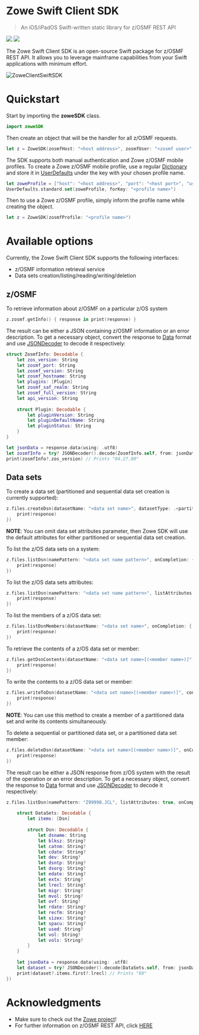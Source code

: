# Zowe Swift Client SDK

> An iOS/iPadOS Swift-written static library for z/OSMF REST API

![](https://img.shields.io/badge/license-EPL--2.0-blue) ![](https://img.shields.io/badge/version-0.1.0-yellow)

The Zowe Swift Client SDK is an open-source Swift package for z/OSMF REST API. It allows you to leverage mainframe capabilities from your Swift applications with minimum effort.

![ZoweClientSwiftSDK](/../screenshots/Scrshots/ZoweClientSwiftSDK01.png?raw=true "ZoweClientSwiftSDK")

# Quickstart

Start by importing the **zoweSDK** class. 

```swift
import zoweSDK
```

Then create an object that will be the handler for all z/OSMF requests. 

```swift
let z = ZoweSDK(zosmfHost: "<host address>", zosmfUser: "<zosmf user>", zosmfPassword: "<zosmf password>")
```

The SDK supports both manual authentication and Zowe z/OSMF mobile profiles. To create a Zowe z/OSMF mobile profile, use a regular <a href="https://developer.apple.com/documentation/swift/dictionary" target="_blank">Dictionary</a> and store it in <a href="https://developer.apple.com/documentation/foundation/userdefaults" target="_blank">UserDefaults</a> under the key with your chosen profile name. 

```swift
let zoweProfile = ["host": "<host address>", "port": "<host port>", "user": "<zosmf user>", "password": "<zosmf password>"]
UserDefaults.standard.set(zoweProfile, forKey: "<profile name>")
```

Then to use a Zowe z/OSMF profile, simply inform the profile name while creating the object.

```swift
let z = ZoweSDK(zosmfProfile: "<profile name>")
```

# Available options

Currently, the Zowe Swift Client SDK supports the following interfaces:

* z/OSMF information retrieval service 
* Data sets creation/listing/reading/writing/deletion 

## z/OSMF 

To retrieve information about z/﻿OSMF on a particular z/OS system

```swift
z.zosmf.getInfo() { response in print(response) }
```

The result can be either a JSON containing z/OSMF information or an error description. To get a necessary object, convert the response to <a href="https://developer.apple.com/documentation/foundation/data" target="_blank">Data</a> format and use <a href="https://developer.apple.com/documentation/foundation/jsondecoder" target="_blank">JSONDecoder</a> to decode it respectively: 

```swift
struct ZosmfInfo: Decodable {
    let zos_version: String
    let zosmf_port: String
    let zosmf_version: String
    let zosmf_hostname: String
    let plugins: [Plugin]
    let zosmf_saf_realm: String
    let zosmf_full_version: String
    let api_version: String
    
    struct Plugin: Decodable {
        let pluginVersion: String
        let pluginDefaultName: String
        let pluginStatus: String
    }
}

let jsonData = response.data(using: .utf8)
let zosmfInfo = try? JSONDecoder().decode(ZosmfInfo.self, from: jsonData!)
print(zosmfInfo?.zos_version) // Prints "04.27.00"
```

## Data sets

To create a data set (partitioned and sequential data set creation is currently supported):

```swift
z.files.createDsn(datasetName: "<data set name>", datasetType: .<partitioned|sequential>, datasetAttributes: [<attributes dictionary>], onCompletion: { response in
    print(response)
})
```

**NOTE**: You can omit data set attributes parameter, then Zowe SDK will use the default attributes for either partitioned or sequential data set creation.

To list the z/OS data sets on a system:

```swift
z.files.listDsn(namePattern: "<data set name pattern>", onCompletion: { response in
    print(response)
})
```

To list the z/OS data sets attributes:

```swift
z.files.listDsn(namePattern: "<data set name pattern>", listAttributes: true, onCompletion: { response in
    print(response)
})
```

To list the members of a z/OS data set:

```swift
z.files.listDsnMembers(datasetName: "<data set name>", onCompletion: { response in
    print(response)
})
```

To retrieve the contents of a z/OS data set or member:

```swift
z.files.getDsnContents(datasetName: "<data set name>[(<member name>)]", onCompletion: { response in
    print(response)
})
```

To write the contents to a z/OS data set or member:

```swift
z.files.writeToDsn(datasetName: "<data set name>[(<member name>)]", contents: "<contents to write>", onCompletion: { response in
    print(response)
})
```

**NOTE**: You can use this method to create a member of a partitioned data set and write its contents simultaneously.

To delete a sequential or partitioned data set, or a partitioned data set member:

```swift
z.files.deleteDsn(datasetName: "<data set name>[(<member name>)]", onCompletion: { response in
    print(response)
})
```

The result can be either a JSON response from z/OS system with the result of the operation or an error description. To get a necessary object, convert the response to <a href="https://developer.apple.com/documentation/foundation/data" target="_blank">Data</a> format and use <a href="https://developer.apple.com/documentation/foundation/jsondecoder" target="_blank">JSONDecoder</a> to decode it respectively: 

```swift
z.files.listDsn(namePattern: "Z99998.JCL", listAttributes: true, onCompletion: { response in
    
    struct DataSets: Decodable {
        let items: [Dsn]
        
        struct Dsn: Decodable {
            let dsname: String
            let blksz: String?
            let catnm: String?
            let cdate: String?
            let dev: String?
            let dsntp: String?
            let dsorg: String?
            let edate: String?
            let extx: String?
            let lrecl: String?
            let migr: String?
            let mvol: String?
            let ovf: String?
            let rdate: String?
            let recfm: String?
            let sizex: String?
            let spacu: String?
            let used: String?
            let vol: String?
            let vols: String?
        }
    }
    
    let jsonData = response.data(using: .utf8)
    let dataset = try? JSONDecoder().decode(DataSets.self, from: jsonData!)
    print(dataset?.items.first?.lrecl) // Prints "80"
})
```

# Acknowledgments

* Make sure to check out the [Zowe project](https://github.com/zowe)!
* For further information on z/OSMF REST API, click [HERE](https://www.ibm.com/support/knowledgecenter/SSLTBW_2.1.0/com.ibm.zos.v2r1.izua700/IZUHPINFO_RESTServices.htm)
